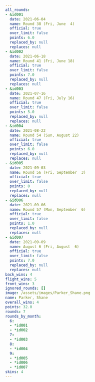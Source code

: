 ```yaml
---
all_rounds:
- &id001
  date: 2021-06-04
  name: Round 38 (Fri, June  4)
  official: true
  over_limit: false
  points: 6.0
  replaced_by: null
  replaces: null
- &id002
  date: 2021-06-18
  name: Round 41 (Fri, June 18)
  official: true
  over_limit: false
  points: 7.0
  replaced_by: null
  replaces: null
- &id003
  date: 2021-07-16
  name: Round 47 (Fri, July 16)
  official: true
  over_limit: false
  points: 5.0
  replaced_by: null
  replaces: null
- &id004
  date: 2021-08-22
  name: Round 54 (Sun, August 22)
  official: true
  over_limit: false
  points: 6.0
  replaced_by: null
  replaces: null
- &id005
  date: 2021-09-03
  name: Round 56 (Fri, September  3)
  official: true
  over_limit: false
  points: 0
  replaced_by: null
  replaces: null
- &id006
  date: 2021-09-06
  name: Round 57 (Mon, September  6)
  official: true
  over_limit: false
  points: 1.0
  replaced_by: null
  replaces: null
- &id007
  date: 2021-09-09
  name: August 6 (Fri, August  6)
  official: true
  over_limit: false
  points: 7.0
  replaced_by: null
  replaces: null
back_wins: 4
flight_wins: 5
front_wins: 3
ignored_rounds: []
image: /assets/images/Parker_Shane.png
name: Parker, Shane
overall_wins: 4
points: 32.0
rounds: 7
rounds_by_month:
  6:
  - *id001
  - *id002
  7:
  - *id003
  8:
  - *id004
  9:
  - *id005
  - *id006
  - *id007
skins: 4
---
```

